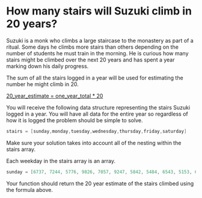 # How many stairs will Suzuki climb in 20 years?

Suzuki is a monk who climbs a large staircase to the monastery as part of a ritual. Some days he climbs more stairs than
others depending on the number of students he must train in the morning. He is curious how many stairs might be climbed
over the next 20 years and has spent a year marking down his daily progress.

The sum of all the stairs logged in a year will be used for estimating the number he might climb in 20.

<u>20_year_estimate = one_year_total * 20</u>

You will receive the following data structure representing the stairs Suzuki logged in a year. You will have all data
for the entire year so regardless of how it is logged the problem should be simple to solve.

```java
stairs = [sunday,monday,tuesday,wednesday,thursday,friday,saturday]
```

Make sure your solution takes into account all of the nesting within the stairs array.

Each weekday in the stairs array is an array.

```java
sunday = [6737, 7244, 5776, 9826, 7057, 9247, 5842, 5484, 6543, 5153, 6832, 8274, 7148, 6152, 5940, 8040, 9174, 7555, 7682, 5252, 8793, 8837, 7320, 8478, 6063, 5751, 9716, 5085, 7315, 7859, 6628, 5425, 6331, 7097, 6249, 8381, 5936, 8496, 6934, 8347, 7036, 6421, 6510, 5821, 8602, 5312, 7836, 8032, 9871, 5990, 6309, 7825]
```

Your function should return the 20 year estimate of the stairs climbed using the formula above. 
